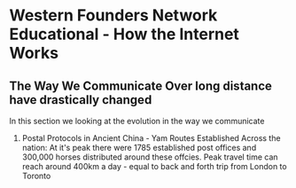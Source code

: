 # Western Founders Network Educational - How the Internet Works 



## The Way We Communicate Over long distance have drastically changed

In this section we looking at the evolution in the way we communicate

1. Postal Protocols in Ancient China - Yam Routes Established Across the nation: At it's peak there were 1785 established post offices and 300,000 horses distributed around these offcies. Peak travel time can reach around 400km a day - equal to back and forth trip from London to Toronto

